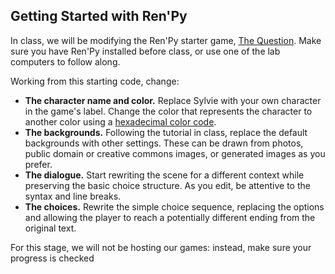 ## Getting Started with Ren'Py

In class, we will be modifying the Ren'Py starter game, [The Question](https://www.renpy.org/doc/html/thequestion.html#thequestion). Make sure you have Ren'Py installed before class, or use one of the lab computers to follow along. 

Working from this starting code, change:

- **The character name and color.** Replace Sylvie with your own character in the game's label. Change the color that represents the character to another color using a [hexadecimal color code](https://htmlcolorcodes.com/).
- **The backgrounds.** Following the tutorial in class, replace the default backgrounds with other settings. These can be drawn from photos, public domain or creative commons images, or generated images as you prefer.
- **The dialogue.** Start rewriting the scene for a different context while preserving the basic choice structure. As you edit, be attentive to the syntax and line breaks.
- **The choices.** Rewrite the simple choice sequence, replacing the options and allowing the player to reach a potentially different ending from the original text.

For this stage, we will not be hosting our games: instead, make sure your progress is checked 